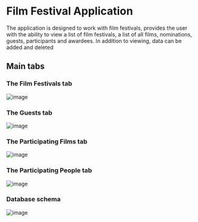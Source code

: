 # Film Festival Application

The application is designed to work with film festivals, provides the user
with the ability to view a list of film festivals, a list of all films, nominations, guests, participants and awardees. In addition to viewing, data can be added and deleted

## Main tabs
### The Film Festivals tab
![image](https://user-images.githubusercontent.com/109802024/216769174-3c98a4b3-11df-4d5a-9786-608a69216d5d.png)

### The Guests tab
![image](https://user-images.githubusercontent.com/109802024/216769280-4dbff2ce-0a13-4c6a-ae2c-9bfe157c40f2.png)

### The Participating Films tab
![image](https://user-images.githubusercontent.com/109802024/216769350-06abf572-25a2-4dd7-9a1a-ab9b16f59769.png)

### The Participating People tab
![image](https://user-images.githubusercontent.com/109802024/216769405-8aae5e7d-c964-4638-8ff5-891fed9c58b3.png)

### Database schema
![image](https://user-images.githubusercontent.com/109802024/216769135-458fb079-b593-4e57-ab58-40e3ec6eb5f1.png)
